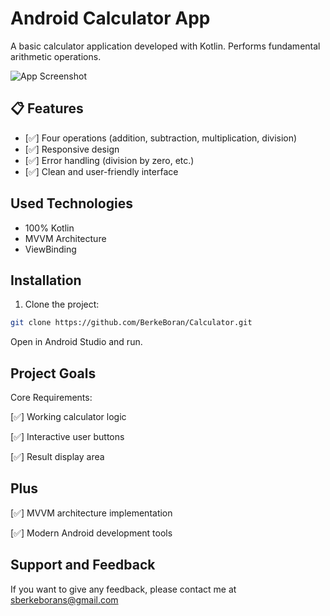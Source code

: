 #  Android Calculator App

A basic calculator application developed with Kotlin. Performs fundamental arithmetic operations.

![App Screenshot](https://via.placeholder.com/300x600?text=Calculator+Screenshot)

## 📋 Features

- [✅] Four operations (addition, subtraction, multiplication, division)
- [✅] Responsive design
- [✅] Error handling (division by zero, etc.)
- [✅] Clean and user-friendly interface

## Used Technologies

- 100% Kotlin
- MVVM Architecture
- ViewBinding

##  Installation

1. Clone the project:
```bash
git clone https://github.com/BerkeBoran/Calculator.git
```
Open in Android Studio and run.

## Project Goals
Core Requirements:

[✅] Working calculator logic

[✅] Interactive user buttons

[✅] Result display area

## Plus

[✅] MVVM architecture implementation

[✅] Modern Android development tools

## Support and Feedback

If you want to give any feedback, please contact me at 
sberkeborans@gmail.com






